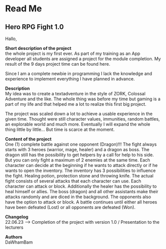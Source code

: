 # Read Me 
## Hero RPG Fight 1.0
Hallo,  
   
**Short description of the project**  
the whole project is my first ever. As part of my training as an
App developer all students are assigned a project for the module completion.
My result of the 9 days project time can be found here.

Since I am a complete newbie in programming I lack the knowledge and experience to implement everything I have planned in advance.
  
**Description**  
My idea was to create a textadventure in the style of ZORK, Colossal Adventure and the like. The whole thing was before my time but gaming is a part of my life and that helped me a lot to realize this first big project.

The project was scaled down a lot to achieve a usable experience in the given time. Thought were still character values, immunities, random battles, an explorable world and much more. Eventually I will expand the whole thing little by little... But time is scarce at the moment.
  
**Content of the project**   
One (1) complete battle against one opponent (Dragon)!!!
The fight always starts with 3 heroes (warrior, mage, healer) and a dragon as boss. The dragon still has the possibility to get helpers by a call for help to his side. But you can only fight a maximum of 2 enemies at the same time. Each character can decide at the beginning if he wants to attack directly or if he wants to open the inventory. The inventory has 3 possibilities to influence the fight. Healing potion, protection stone and throwing knife. The actual fight consists of several attacks that each character can use.
Each character can attack or block. Additionally the healer has the possibility to heal himself or allies. The boss (dragon) and all other assistants make their attacks randomly and are diced in the background. The opponents also have the option to attack or block.
A battle continues until either all heroes have been defeated (Lost) or all opponents are defeated (Won).

**Changelog**  
22.06.23 --> Completion of the project with version 1.0 / Presentation to the lecturers

**Authors**  
DaWhamBam